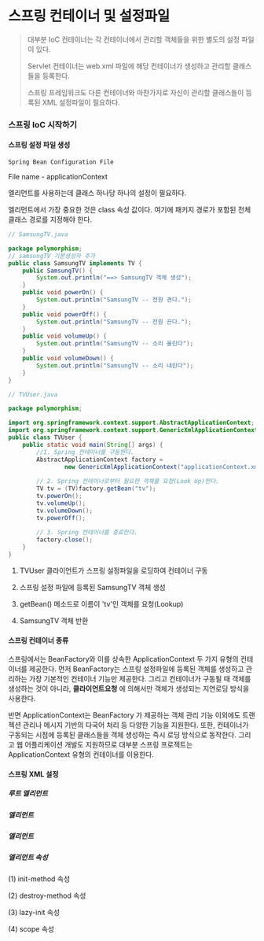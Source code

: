 # 스프링 컨테이너 및 설정파일

> 대부분 IoC 컨테이너는 각 컨테이너에서 관리할 객체들을 위한 별도의 설정 파일이 있다.
>
> Servlet 컨테이너는 web.xml 파일에 해당 컨테이너가 생성하고 관리할 클래스들을 등록한다.
>
> 스프링 프레임워크도 다른 컨테이너와 마찬가지로 자신이 관리할 클래스들이 등록된 XML 설정파일이 필요하다.



### 스프링 IoC 시작하기

#### 스프링 설정 파일 생성

`Spring Bean Configuration File`

File name - applicationContext

<bean> 엘리먼트를 사용하는데 클래스 하나당 하나의 <bean>설정이 필요하다.

<bean> 엘리먼트에서 가장 중요한 것은 class 속성 값이다. 여기에 패키지 경로가 포함된 전체 클래스 경로를 지정해야 한다.

```java
// SamsungTV.java

package polymorphism;
// samsungTV 기본생성자 추가
public class SamsungTV implements TV {
	public SamsungTV() {
		System.out.println("==> SamsungTV 객체 생성");
	}
	public void powerOn() {
		System.out.println("SamsungTV -- 전원 켠다.");
	}
	public void powerOff() {
		System.out.println("SamsungTV -- 전원 끈다.");
	}
	public void volumeUp() {
		System.out.println("SamsungTV -- 소리 올린다");
	}
	public void volumeDown() {
		System.out.println("SamsungTV -- 소리 내린다");
	}
}
```

```java
// TVUser.java

package polymorphism;

import org.springframework.context.support.AbstractApplicationContext;
import org.springframework.context.support.GenericXmlApplicationContext;
public class TVUser {
	public static void main(String[] args) {
		//1. Spring 컨테이너를 구동한다.
		AbstractApplicationContext factory = 
				new GenericXmlApplicationContext("applicationContext.xml");
		
		// 2. Spring 컨테이너로부터 필요한 객체를 요청(Look Up)한다.
		TV tv = (TV)factory.getBean("tv");
		tv.powerOn();
		tv.volumeUp();
		tv.volumeDown();
		tv.powerOff();
		
		// 3. Spring 컨테이너를 종료한다.
		factory.close();
	}	
}
```

1. TVUser 클라이언트가 스프링 설정파일을 로딩하여 컨테이너 구동

2. 스프링 설정 파일에 <Bean>등록된 SamsungTV 객체 생성

3. getBean() 메소드로 이름이 'tv'인 객체를 요청(Lookup)

4. SamsungTV 객체 반환

#### 스프링 컨테이너 종류

스프링에서는 BeanFactory와 이를 상속한 ApplicationContext 두 가지 유형의 컨테이너를 제공한다. 먼저 BeanFactory는 스프링 설정파일에 등록된 <bean> 객체를 생성하고 관리하는 가장 기본적인 컨테이너 기능만 제공한다. 그리고 컨테이너가 구동될 때 <bean> 객체를 생성하는 것이 아니라, **클라이언트요청** 에 의해서만 <bean> 객체가 생성되는 지연로딩 방식을 사용한다.

반면 ApplicationContext는 BeanFactory 가 제공하는 <bean> 객체 관리 기능 이외에도 트랜젝션 관리나 메시지 기반의 다국어 처리 등 다양한 기능을 지원한다. 또한, 컨테이너가 구동되는 시점에 <bean> 등록된 클래스들을 객체 생성하는 즉시 로딩 방식으로 동작한다. 그리고 웹 어플리케이션 개발도 지원하므로 대부분 스프링 프로젝트는 ApplicationContext 유형의 컨테이너를 이용한다.

#### 스프링 XML 설정

##### <beans> 루트 엘리먼트

##### <import> 엘리먼트

##### <bean>엘리먼트

##### <bean>엘리먼트 속성

(1) init-method 속성

(2) destroy-method 속성

(3) lazy-init 속성

(4) scope 속성

